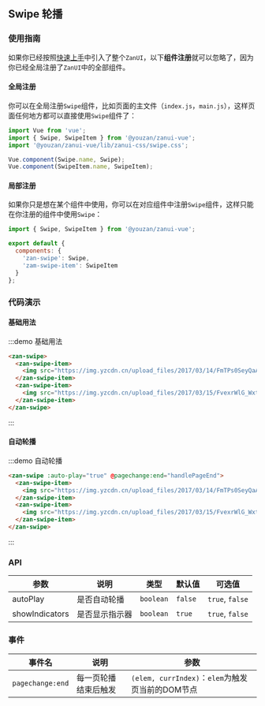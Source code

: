 <style>
@component-namespace demo {
  @b swipe {
    .zan-swipe {
      height: 200px;

      img {
        width: 100%;
      }
    }
  }
}
</style>

<script>
export default {
  methods: {
    handlePageEnd(page, index) {
      console.log(page, index);
    }
  }
};
</script>

## Swipe 轮播

### 使用指南

如果你已经按照[快速上手](/vue/component/quickstart)中引入了整个`ZanUI`，以下**组件注册**就可以忽略了，因为你已经全局注册了`ZanUI`中的全部组件。

#### 全局注册

你可以在全局注册`Swipe`组件，比如页面的主文件（`index.js`，`main.js`），这样页面任何地方都可以直接使用`Swipe`组件了：

```js
import Vue from 'vue';
import { Swipe, SwipeItem } from '@youzan/zanui-vue';
import '@youzan/zanui-vue/lib/zanui-css/swipe.css';

Vue.component(Swipe.name, Swipe);
Vue.component(SwipeItem.name, SwipeItem);
```

#### 局部注册

如果你只是想在某个组件中使用，你可以在对应组件中注册`Swipe`组件，这样只能在你注册的组件中使用`Swipe`：

```js
import { Swipe, SwipeItem } from '@youzan/zanui-vue';

export default {
  components: {
    'zan-swipe': Swipe,
    'zam-swipe-item': SwipeItem
  }
};
```

### 代码演示

#### 基础用法

:::demo 基础用法
```html
<zan-swipe>
  <zan-swipe-item>
    <img src="https://img.yzcdn.cn/upload_files/2017/03/14/FmTPs0SeyQaAOSK1rRe1sL8RcwSY.jpeg?imageView2/2/w/980/h/980/q/75/format/webp" alt="">
  </zan-swipe-item>
  <zan-swipe-item>
    <img src="https://img.yzcdn.cn/upload_files/2017/03/15/FvexrWlG_WxtCE9Omo5l27n_mAG_.jpeg?imageView2/2/w/980/h/980/q/75/format/webp" alt="">
  </zan-swipe-item>
</zan-swipe>
```
:::

#### 自动轮播

:::demo 自动轮播
```html
<zan-swipe :auto-play="true" @pagechange:end="handlePageEnd">
  <zan-swipe-item>
    <img src="https://img.yzcdn.cn/upload_files/2017/03/14/FmTPs0SeyQaAOSK1rRe1sL8RcwSY.jpeg?imageView2/2/w/980/h/980/q/75/format/webp" alt="">
  </zan-swipe-item>
  <zan-swipe-item>
    <img src="https://img.yzcdn.cn/upload_files/2017/03/15/FvexrWlG_WxtCE9Omo5l27n_mAG_.jpeg?imageView2/2/w/980/h/980/q/75/format/webp" alt="">
  </zan-swipe-item>
</zan-swipe>
```
:::

### API

| 参数       | 说明      | 类型       | 默认值       | 可选值       |
|-----------|-----------|-----------|-------------|-------------|
| autoPlay | 是否自动轮播 | `boolean`  |    `false`     |    `true`, `false`      |
| showIndicators | 是否显示指示器 | `boolean`  |   `true`       |   `true`, `false`       |

### 事件

| 事件名       | 说明      | 参数 |
|-----------|-----------|-----------|
| `pagechange:end` | 每一页轮播结束后触发 | `(elem, currIndex)`：`elem`为触发页当前的DOM节点 |
